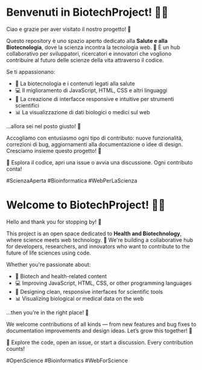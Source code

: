 # Benvenuti in BiotechProject! 🧬✨

Ciao e grazie per aver visitato il nostro progetto! 👋

Questo repository è uno spazio aperto dedicato alla **Salute e alla Biotecnologia**, dove la scienza incontra la tecnologia web. 🌱 È un hub collaborativo per sviluppatori, ricercatori e innovatori che vogliono contribuire al futuro delle scienze della vita attraverso il codice.

Se ti appassionano:
- 💉 La biotecnologia e i contenuti legati alla salute
- 💻 Il miglioramento di JavaScript, HTML, CSS e altri linguaggi
- 🎨 La creazione di interfacce responsive e intuitive per strumenti scientifici
- 📊 La visualizzazione di dati biologici o medici sul web

…allora sei nel posto giusto! 🚀

Accogliamo con entusiasmo ogni tipo di contributo: nuove funzionalità, correzioni di bug, aggiornamenti alla documentazione o idee di design. Cresciamo insieme questo progetto! 🌿

🔗 Esplora il codice, apri una issue o avvia una discussione. Ogni contributo conta!

#ScienzaAperta #Bioinformatica #WebPerLaScienza



# Welcome to BiotechProject! 🧬✨

Hello and thank you for stopping by! 👋

This project is an open space dedicated to **Health and Biotechnology**, where science meets web technology. 🌱 We're building a collaborative hub for developers, researchers, and innovators who want to contribute to the future of life sciences using code.

Whether you're passionate about:
- 💉 Biotech and health-related content
- 💻 Improving JavaScript, HTML, CSS, or other programming languages
- 🎨 Designing clean, responsive interfaces for scientific tools
- 📊 Visualizing biological or medical data on the web

…then you're in the right place! 🚀

We welcome contributions of all kinds — from new features and bug fixes to documentation improvements and design ideas. Let’s grow this together! 🌿

🔗 Explore the code, open an issue, or start a discussion. Every contribution counts!

#OpenScience #Bioinformatics #WebForScience   